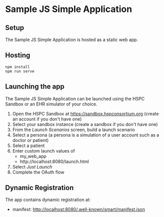 # Sample JS Simple Application

## Setup

The Sample JS Simple Application is hosted as a static web app.

## Hosting
````
npm install
npm run serve
````

## Launching the app

The Sample JS Simple Application can be launched using the HSPC Sandbox or an EHR simulator of your choice.

1. Open the HSPC Sandbox at <https://sandbox.hspconsortium.org> (create an account if you don't have one)
2. Select your sandbox instance (create a sandbox if you don't have one)
3. From the *Launch Scenarios* screen, build a launch scenario
4. Select a persona (a persona is a simulation of a user account such as a doctor or patient)
5. Select a patient
6. Enter custom launch values of
    * my_web_app
    * http://localhost:8080/launch.html
7. Select *Just Launch*
8. Complete the OAuth flow

## Dynamic Registration
The app contains dynamic registration at:

* manifest: <http://localhost:8080/.well-known/smart/manifest.json>